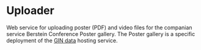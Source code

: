 # Uploader

Web service for uploading poster (PDF) and video files for the companian service
Berstein Conference Poster gallery.
The Poster gallery is a specific deployment of the [GIN data](https://github.com/G-Node/gogs) hosting service.
